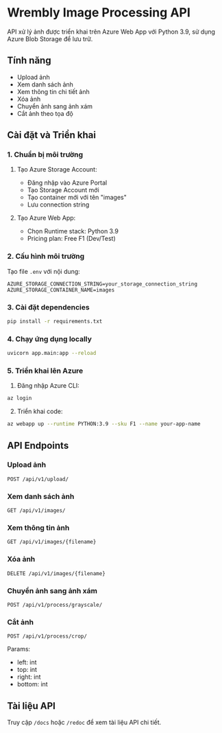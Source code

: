 # Wrembly Image Processing API

API xử lý ảnh được triển khai trên Azure Web App với Python 3.9, sử dụng Azure Blob Storage để lưu trữ.

## Tính năng

- Upload ảnh
- Xem danh sách ảnh
- Xem thông tin chi tiết ảnh
- Xóa ảnh
- Chuyển ảnh sang ảnh xám
- Cắt ảnh theo tọa độ

## Cài đặt và Triển khai

### 1. Chuẩn bị môi trường

1. Tạo Azure Storage Account:
   - Đăng nhập vào Azure Portal
   - Tạo Storage Account mới
   - Tạo container mới với tên "images"
   - Lưu connection string

2. Tạo Azure Web App:
   - Chọn Runtime stack: Python 3.9
   - Pricing plan: Free F1 (Dev/Test)

### 2. Cấu hình môi trường

Tạo file `.env` với nội dung:

```env
AZURE_STORAGE_CONNECTION_STRING=your_storage_connection_string
AZURE_STORAGE_CONTAINER_NAME=images
```

### 3. Cài đặt dependencies

```bash
pip install -r requirements.txt
```

### 4. Chạy ứng dụng locally

```bash
uvicorn app.main:app --reload
```

### 5. Triển khai lên Azure

1. Đăng nhập Azure CLI:
```bash
az login
```

2. Triển khai code:
```bash
az webapp up --runtime PYTHON:3.9 --sku F1 --name your-app-name
```

## API Endpoints

### Upload ảnh
```http
POST /api/v1/upload/
```

### Xem danh sách ảnh
```http
GET /api/v1/images/
```

### Xem thông tin ảnh
```http
GET /api/v1/images/{filename}
```

### Xóa ảnh
```http
DELETE /api/v1/images/{filename}
```

### Chuyển ảnh sang ảnh xám
```http
POST /api/v1/process/grayscale/
```

### Cắt ảnh
```http
POST /api/v1/process/crop/
```
Params:
- left: int
- top: int
- right: int
- bottom: int

## Tài liệu API

Truy cập `/docs` hoặc `/redoc` để xem tài liệu API chi tiết. 